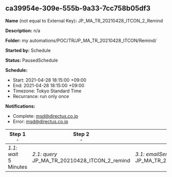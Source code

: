 ## ca39954e-309e-555b-9a33-7cc758b05df3

**Name** (not equal to External Key)**:** JP_MA_TR_20210428_ITCON_2_Remind

**Description:** n/a

**Folder:** my automations/POC/TR/JP_MA_TR_20210428_ITCON/Remind/

**Started by:** Schedule

**Status:** PausedSchedule

**Schedule:**

* Start: 2021-04-28 18:15:00 +09:00
* End: 2021-04-28 18:15:00 +09:00
* Timezone: Tokyo Standard Time
* Recurrance: run only once

**Notifications:**

* Complete: msd@directus.co.jp
* Error: msd@directus.co.jp

| Step 1<br>_<small>-</small>_ | Step 2<br>_<small>-</small>_ | Step 3<br>_<small>-</small>_ |
| --- | --- | --- |
| _1.1: wait_<br>5 Minutes | _2.1: query_<br>JP_MA_TR_20210428_ITCON_2_remind | _3.1: emailSend_<br>JP_MA_TR_20210428_ITCON_2_remind |
